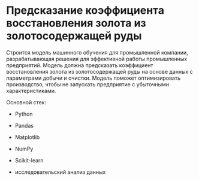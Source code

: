 # Предсказание коэффициента восстановления золота из золотосодержащей руды

Строится модель машинного обучения для промышленной компании, разрабатывающая решения для эффективной работы промышленных предприятий. Модель должна предсказать коэффициент восстановления золота из золотосодержащей руды на основе данных с параметрами добычи и очистки. Модель поможет оптимизировать производство, чтобы не запускать предприятие с убыточными характеристиками.

Основной стек:

* Python

* Pandas

* Matplotlib

* NumPy

* Scikit-learn

* исследовательский анализ данных

